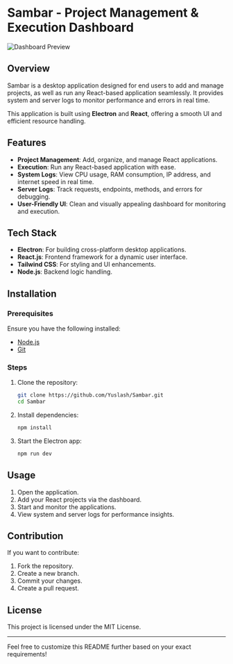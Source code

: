 # Sambar - Project Management & Execution Dashboard

![Dashboard Preview](screenshot.png)

## Overview
Sambar is a desktop application designed for end users to add and manage projects, as well as run any React-based application seamlessly. It provides system and server logs to monitor performance and errors in real time.

This application is built using **Electron** and **React**, offering a smooth UI and efficient resource handling.

## Features
- **Project Management**: Add, organize, and manage React applications.
- **Execution**: Run any React-based application with ease.
- **System Logs**: View CPU usage, RAM consumption, IP address, and internet speed in real time.
- **Server Logs**: Track requests, endpoints, methods, and errors for debugging.
- **User-Friendly UI**: Clean and visually appealing dashboard for monitoring and execution.

## Tech Stack
- **Electron**: For building cross-platform desktop applications.
- **React.js**: Frontend framework for a dynamic user interface.
- **Tailwind CSS**: For styling and UI enhancements.
- **Node.js**: Backend logic handling.

## Installation
### Prerequisites
Ensure you have the following installed:
- [Node.js](https://nodejs.org/)
- [Git](https://git-scm.com/)

### Steps
1. Clone the repository:
   ```sh
   git clone https://github.com/Yuslash/Sambar.git
   cd Sambar
   ```
2. Install dependencies:
   ```sh
   npm install
   ```
3. Start the Electron app:
   ```sh
   npm run dev
   ```

## Usage
1. Open the application.
2. Add your React projects via the dashboard.
3. Start and monitor the applications.
4. View system and server logs for performance insights.

## Contribution
If you want to contribute:
1. Fork the repository.
2. Create a new branch.
3. Commit your changes.
4. Create a pull request.

## License
This project is licensed under the MIT License.

---
Feel free to customize this README further based on your exact requirements!

